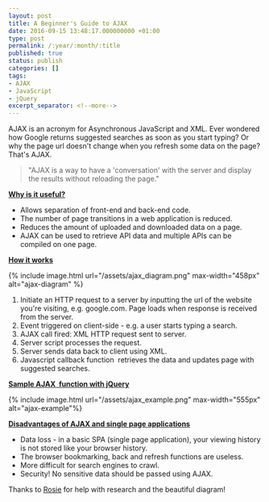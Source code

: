 ```yaml
---
layout: post
title: A Beginner's Guide to AJAX
date: 2016-09-15 13:48:17.000000000 +01:00
type: post
permalink: /:year/:month/:title
published: true
status: publish
categories: []
tags:
- AJAX
- JavaScript
- jQuery
excerpt_separator: <!--more-->
---
```

AJAX is an acronym for Asynchronous JavaScript and XML. Ever wondered how Google returns suggested searches as soon as you start typing? Or why the page url doesn't change when you refresh some data on the page? That's AJAX.

<blockquote>"AJAX is a way to have a 'conversation' with the server and display the results without reloading the page."
</blockquote>
<!--more-->

<span style="text-decoration:underline;"><strong>Why is it useful?</strong></span>

<ul class="default">
<li>Allows separation of front-end and back-end code.</li>
<li>The number of page transitions in a web application is reduced.</li>
<li>Reduces the amount of uploaded and downloaded data on a page.</li>
<li>AJAX can be used to retrieve API data and multiple APIs can be compiled on one page.</li>
</ul>
<span style="text-decoration:underline;"><strong>How it works</strong></span>

{% include image.html url="/assets/ajax_diagram.png" max-width="458px" alt="ajax-diagram" %}

<ol class="default">
<li>Initiate an HTTP request to a server by inputting the url of the website you're visiting, e.g. google.com. Page loads when response is received from the server.</li>
<li>Event triggered on client-side - e.g. a user starts typing a search.</li>
<li>AJAX call fired: XML HTTP request sent to server.</li>
<li>Server script processes the request.</li>
<li>Server sends data back to client using XML.</li>
<li>Javascript callback function  retrieves the data and updates page with suggested searches.</li>
</ol>
<span style="text-decoration:underline;"><strong>Sample AJAX  function with jQuery</strong></span>

{% include image.html url="/assets/ajax_example.png" max-width="555px" alt="ajax-example"%}

<span style="text-decoration:underline;"><strong>Disadvantages of AJAX and single page applications</strong></span>

<ul class="default">
<li>Data loss - in a basic SPA (single page application), your viewing history is not stored like your browser history.</li>
<li>The browser bookmarking, back and refresh functions are useless.</li>
<li>More difficult for search engines to crawl.</li>
<li>Security! No sensitive data should be passed using AJAX.</li>
</ul>
Thanks to <a href="http://www.github.com/rosieallott">Rosie</a> for help with research and the beautiful diagram!

